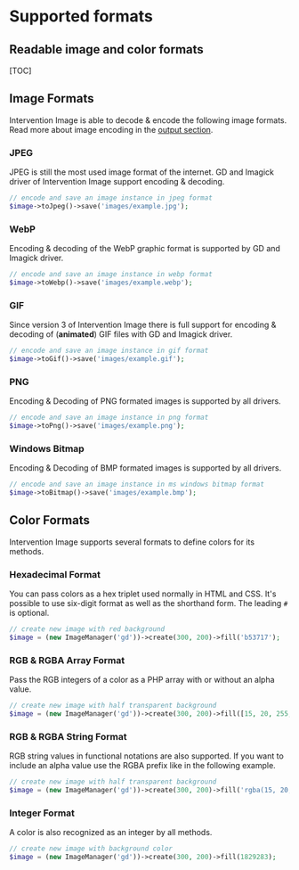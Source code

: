 # Supported formats
## Readable image and color formats

[TOC]

## Image Formats

Intervention Image is able to decode & encode the following image formats. Read more about image encoding in the [output section](/v3/basics/image-output).

### JPEG

JPEG is still the most used image format of the internet. GD and Imagick driver of Intervention Image support encoding & decoding.

```php
// encode and save an image instance in jpeg format
$image->toJpeg()->save('images/example.jpg');
```

### WebP

Encoding & decoding of the WebP graphic format is supported by GD and Imagick driver.

```php
// encode and save an image instance in webp format
$image->toWebp()->save('images/example.webp');
```

### GIF

Since version 3 of Intervention Image there is full support for encoding & decoding of (**animated**) GIF files with GD and Imagick driver.

```php
// encode and save an image instance in gif format
$image->toGif()->save('images/example.gif');
```

### PNG

Encoding & Decoding of PNG formated images is supported by all drivers.

```php
// encode and save an image instance in png format
$image->toPng()->save('images/example.png');
```

### Windows Bitmap

Encoding & Decoding of BMP formated images is supported by all drivers.

```php
// encode and save an image instance in ms windows bitmap format
$image->toBitmap()->save('images/example.bmp');
```

## Color Formats

Intervention Image supports several formats to define colors for its methods.

### Hexadecimal Format

You can pass colors as a hex triplet used normally in HTML and CSS. It's possible to use six-digit format as well as the shorthand form. The leading `#` is optional.

```php
// create new image with red background
$image = (new ImageManager('gd'))->create(300, 200)->fill('b53717');
```
### RGB & RGBA Array Format

Pass the RGB integers of a color as a PHP array with or without an alpha value.

```php
// create new image with half transparent background
$image = (new ImageManager('gd'))->create(300, 200)->fill([15, 20, 255, .5]);
```

### RGB & RGBA String Format

RGB string values in functional notations are also supported. If you want to include an alpha value use the RGBA prefix like in the following example.

```php
// create new image with half transparent background
$image = (new ImageManager('gd'))->create(300, 200)->fill('rgba(15, 20, 255, .5)');
```

### Integer Format

A color is also recognized as an integer by all methods.

```php
// create new image with background color
$image = (new ImageManager('gd'))->create(300, 200)->fill(1829283);
```
